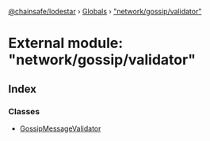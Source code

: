 [@chainsafe/lodestar](../README.md) › [Globals](../globals.md) › ["network/gossip/validator"](_network_gossip_validator_.md)

# External module: "network/gossip/validator"

## Index

### Classes

* [GossipMessageValidator](../classes/_network_gossip_validator_.gossipmessagevalidator.md)

